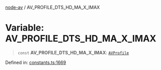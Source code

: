 [node-av](../globals.md) / AV\_PROFILE\_DTS\_HD\_MA\_X\_IMAX

# Variable: AV\_PROFILE\_DTS\_HD\_MA\_X\_IMAX

> `const` **AV\_PROFILE\_DTS\_HD\_MA\_X\_IMAX**: [`AVProfile`](../type-aliases/AVProfile.md)

Defined in: [constants.ts:1669](https://github.com/seydx/av/blob/f8631fc881b394300b1479f511d55cf1c370a87f/src/constants/constants.ts#L1669)
